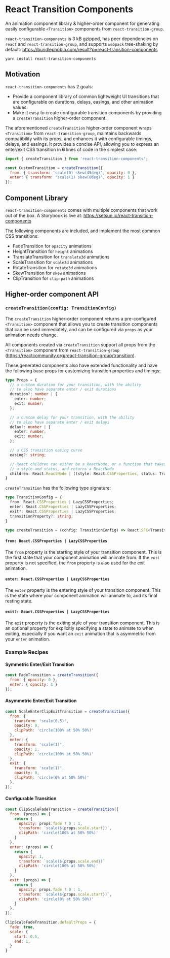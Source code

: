 # React Transition Components

An animation component library & higher-order component for generating easily configurable `<Transition>` components from `react-transition-group`.

`react-transition-components` is 3 kB gzipped, has peer dependencies on `react` and `react-transition-group`, and supports `webpack` tree-shaking by default: https://bundlephobia.com/result?p=react-transition-components

```
yarn install react-transition-components
```

## Motivation

`react-transition-components` has 2 goals:
- Provide a component library of common lightweight UI transitions that are configurable on durations, delays, easings, and other animation values.
- Make it easy to create configurable transition components by providing a `createTransition` higher-order component.

The aforementioned `createTransition` higher-order component wraps `<Transition>` from `react-transition-group`, maintains backwards compatibility with its props, and enhances it with configurable timings, delays, and easings. It provides a concise API, allowing you to express an enter/exit CSS transition in **6** lines of code in the simplest case:

```jsx
import { createTransition } from 'react-transition-components';

const CustomTransition = createTransition({
  from: { transform: 'scale(0) skew(45deg)', opacity: 0 },
  enter: { transform: 'scale(1) skew(0deg)', opacity: 1 }
});
```

## Component Library
`react-transition-components` comes with multiple components that work out of the box. A Storybook is live at:  https://setsun.io/react-transition-components

The following components are included, and implement the most common CSS transitions:
- FadeTransition for `opacity` animations
- HeightTransition for `height` animations
- TranslateTransition for `translate3d` animations
- ScaleTransition for `scale3d` animations
- RotateTransition for `rotate3d` animations
- SkewTransition for `skew` animations
- ClipTransition for `clip-path` animations

## Higher-order component API
### `createTransition(config: TransitionConfig)`

The `createTransition` higher-order component returns a pre-configured `<Transition>` component that allows you to create transition components that can be used immediately, and can be configured via `props` as your animation needs change.

All components created via `createTransition` support all props from the `<Transition>` component from `react-transition-group` (https://reactcommunity.org/react-transition-group/transition).

These generated components also have extended functionality and have the following base props for customizing transition properties and timings:
```ts
type Props = {
  // a custom duration for your transition, with the ability
  // to also have separate enter / exit durations
  duration?: number | {
    enter: number;
    exit: number;
  };

  // a custom delay for your transition, with the ability
  // to also have separate enter / exit delays
  delay?: number | {
    enter: number;
    exit: number;
  };

  // a CSS transition easing curve
  easing?: string;

  // React children can either be a ReactNode, or a function that takes
  // a style and status, and returns a ReactNode
  children: React.ReactNode | ((style: React.CSSProperties, status: TransitionStatus) => React.ReactNode);
}
```

`createTransition` has the following type signature:
```ts
type TransitionConfig = {
  from: React.CSSProperties | LazyCSSProperties;
  enter: React.CSSProperties | LazyCSSProperties;
  exit?: React.CSSProperties | LazyCSSProperties;
  transitionProperty?: string;
}

type createTransition = (config: TransitionConfig) => React.SFC<TransitionProps>
```

#### `from: React.CSSProperties | LazyCSSProperties`
The `from` property is the starting style of your transition component. This is the first state that your component animation will animate from. If the `exit` property is not specified, the `from` property is also used for the exit animation.

#### `enter: React.CSSProperties | LazyCSSProperties`
The `enter` property is the entering style of your transition component. This is the state where your component animation will animate to, and its final resting state.

#### `exit?: React.CSSProperties | LazyCSSProperties`
The `exit` property is the exiting style of your transition component. This is an optional property for explicitly specifying a state to animate to when exiting, especially if you want an `exit` animation that is asymmetric from your `enter` animation.

### Example Recipes

#### Symmetric Enter/Exit Transition
```jsx
const FadeTransition = createTransition({
  from: { opacity: 0 },
  enter: { opacity: 1 }
});
```

#### Asymmetric Enter/Exit Transition
```jsx
const ScaleEnterClipExitTransition = createTransition({
  from: {
    transform: 'scale(0.5)',
    opacity: 0,
    clipPath: 'circle(100% at 50% 50%)'
  },
  enter: {
    transform: 'scale(1)',
    opacity: 1,
    clipPath: 'circle(100% at 50% 50%)'
  },
  exit: {
    transform: 'scale(1)',
    opacity: 0,
    clipPath: 'circle(0% at 50% 50%)'
  },
});
```

#### Configurable Transition
```jsx
const ClipScaleFadeTransition = createTransition({
  from: (props) => {
    return {
      opacity: props.fade ? 0 : 1,
      transform: `scale(${props.scale.start})`,
      clipPath: 'circle(100% at 50% 50%)'
    }
  },
  enter: (props) => {
    return {
      opacity: 1,
      transform: `scale(${props.scale.end})`
      clipPath: 'circle(100% at 50% 50%)'
    }
  },
  exit: (props) => {
    return {
      opacity: props.fade ? 0 : 1,
      transform: `scale(${props.scale.start})`,
      clipPath: 'circle(0% at 50% 50%)'
    }
  },
});

ClipScaleFadeTransition.defaultProps = {
  fade: true,
  scale: {
    start: 0.5,
    end: 1,
  }
}

```
